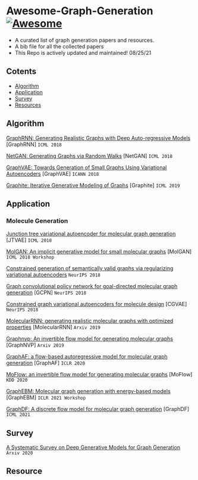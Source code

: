 # Awesome-Graph-Generation [![Awesome](https://cdn.rawgit.com/sindresorhus/awesome/d7305f38d29fed78fa85652e3a63e154dd8e8829/media/badge.svg)](https://github.com/sindresorhus/awesome)
 - A curated list of graph generation papers and resources.
 - A bib file for all the collected papers
 - This Repo is actively updated and maintained! 08/25/21 

## Cotents
- [Algorithm](#Algorithm)
- [Application](#Application)
- [Survey](#Survey)
- [Resources](#Resource)


## Algorithm
[GraphRNN: Generating Realistic Graphs with Deep Auto-regressive Models](http://proceedings.mlr.press/v80/you18a.html) [GraphRNN] ```ICML 2018```

[NetGAN: Generating Graphs via Random Walks](http://proceedings.mlr.press/v80/bojchevski18a.html) [NetGAN] ```ICML 2018```

[GraphVAE: Towards Generation of Small Graphs Using Variational Autoencoders](https://arxiv.org/abs/1802.03480) [GraphVAE] ```ICANN 2018```

[Graphite: Iterative Generative Modeling of Graphs](https://arxiv.org/abs/1803.10459) [Graphite] ```ICML 2019```


## Application

### Molecule Generation

[Junction tree variational autoencoder for molecular graph generation](https://arxiv.org/abs/1802.04364) [JTVAE] ```ICML 2018```

[MolGAN: An implicit generative model for small molecular graphs](https://arxiv.org/abs/1805.11973) [MolGAN] ```ICML 2018 Workshop```

[Constrained generation of semantically valid graphs via regularizing variational autoencoders](https://papers.nips.cc/paper/2018/file/1458e7509aa5f47ecfb92536e7dd1dc7-Paper.pdf) ```NeurIPS 2018```

[Graph convolutional policy network for goal-directed molecular graph generation](https://arxiv.org/abs/1806.02473) [GCPN] ```NeurIPS 2018```

[Constrained graph variational autoencoders for molecule design](https://papers.nips.cc/paper/2018/file/b8a03c5c15fcfa8dae0b03351eb1742f-Paper.pdf) [CGVAE] ```NeurIPS 2018```

[MolecularRNN: generating realistic molecular graphs with optimized properties](https://arxiv.org/abs/1905.13372) [MolecularRNN] ```Arxiv 2019```

[Graphnvp: An invertible flow model for generating molecular graphs](https://arxiv.org/abs/1905.11600) [GraphNVP] ```Arxiv 2019```

[GraphAF: a flow-based autoregressive model for molecular graph generation](https://arxiv.org/abs/2001.09382) [GraphAF] ```ICLR 2020```

[MoFlow: an invertible flow model for generating molecular graphs](https://arxiv.org/abs/2006.10137) [MoFlow] ```KDD 2020```

[GraphEBM: Molecular graph generation with energy-based models](https://arxiv.org/abs/2102.00546) [GraphEBM] ```ICLR 2021 Workshop```

[GraphDF: A discrete flow model for molecular graph generation](https://arxiv.org/abs/2102.01189) [GraphDF] ```ICML 2021```



## Survey
[A Systematic Survey on Deep Generative Models for Graph Generation](https://arxiv.org/abs/2007.06686) ```Arxiv 2020```

## Resource
